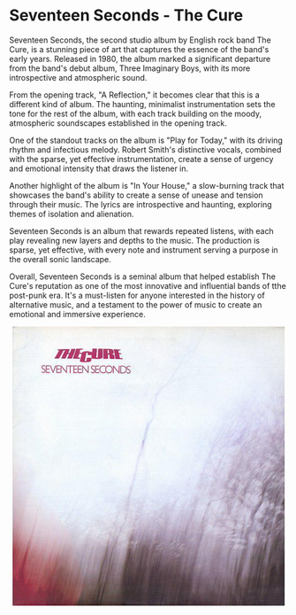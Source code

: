 # **Seventeen Seconds** - The Cure

Seventeen Seconds, the second studio album by English rock band The Cure, is a stunning piece of art that captures the essence of the band's early years. Released in 1980, the album marked a significant departure from the band's debut album, Three Imaginary Boys, with its more introspective and atmospheric sound.

From the opening track, "A Reflection," it becomes clear that this is a different kind of album. The haunting, minimalist instrumentation sets the tone for the rest of the album, with each track building on the moody, atmospheric soundscapes established in the opening track.

One of the standout tracks on the album is "Play for Today," with its driving rhythm and infectious melody. Robert Smith's distinctive vocals, combined with the sparse, yet effective instrumentation, create a sense of urgency and emotional intensity that draws the listener in.

Another highlight of the album is "In Your House," a slow-burning track that showcases the band's ability to create a sense of unease and tension through their music. The lyrics are introspective and haunting, exploring themes of isolation and alienation.

Seventeen Seconds is an album that rewards repeated listens, with each play revealing new layers and depths to the music. The production is sparse, yet effective, with every note and instrument serving a purpose in the overall sonic landscape.

Overall, Seventeen Seconds is a seminal album that helped establish The Cure's reputation as one of the most innovative and influential bands of tthe post-punk era. It's a must-listen for anyone interested in the history of alternative music, and a testament to the power of music to create an emotional and immersive experience.

![Cover](10534-the-cure-seventeen-seconds-LP-2-5a72ecc409b9c.jpg)